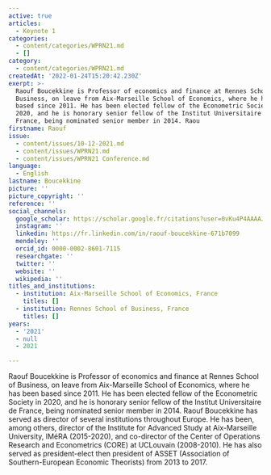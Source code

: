 ```yaml
---
active: true
articles:
  - Keynote 1
categories:
  - content/categories/WPRN21.md
  - []
category:
  - content/categories/WPRN21.md
createdAt: '2022-01-24T15:20:42.230Z'
exerpt: >-
  Raouf Boucekkine is Professor of economics and finance at Rennes School of
  Business, on leave from Aix-Marseille School of Economics, where he has been
  based since 2011. He has been elected fellow of the Econometric Society in
  2020, and he is honorary senior fellow of the Institut Universitaire de
  France, being nominated senior member in 2014. Raou
firstname: Raouf
issue:
  - content/issues/10-12-2021.md
  - content/issues/WPRN21.md
  - content/issues/WPRN21 Conference.md
language:
  - English
lastname: Boucekkine
picture: ''
picture_copyright: ''
reference: ''
social_channels:
  google_scholar: https://scholar.google.fr/citations?user=0vKu4P4AAAAJ&hl=fr
  instagram: ''
  linkedin: https://fr.linkedin.com/in/raouf-boucekkine-671b7099
  mendeley: ''
  orcid_id: 0000-0002-8601-7115
  researchgate: ''
  twitter: ''
  website: ''
  wikipedia: ''
titles_and_institutions:
  - institution: Aix-Marseille School of Economics, France
    titles: []
  - institution: Rennes School of Business, France
    titles: []
years:
  - '2021'
  - null
  - 2021

---
```

Raouf Boucekkine is Professor of economics and finance at Rennes School of Business, on leave from Aix-Marseille School of Economics, where he has been based since 2011. He has been elected fellow of the Econometric Society in 2020, and he is honorary senior fellow of the Institut Universitaire de France, being nominated senior member in 2014. Raouf Boucekkine has served as director of several institutions throughout Europe. He has been, among others, director of the Institute for Advanced Study at Aix-Marseille University, IMéRA (2015-2020), and co-director of the Center of Operations Research and Econometrics (CORE) at UCLouvain (2008-2010). He has also served as president-elect then president of ASSET (Association of Southern-European Economic Theorists) from 2013 to 2017.